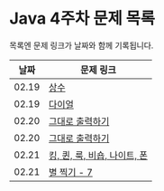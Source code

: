 # Java 4주차 문제 목록

목록엔 문제 링크가 날짜와 함께 기록됩니다.

|날짜|문제 링크|
|------|---|
|02.19|[상수](https://www.acmicpc.net/problem/2908)
|02.19|[다이얼](https://www.acmicpc.net/problem/5622)
|02.20|[그대로 출력하기](https://www.acmicpc.net/problem/11718)
|02.20|[그대로 출력하기](https://www.acmicpc.net/problem/25083)
|02.21|[킹, 퀸, 룩, 비숍, 나이트, 폰](https://www.acmicpc.net/problem/3003)
|02.21|[별 찍기 - 7](https://www.acmicpc.net/problem/2444)
